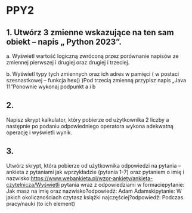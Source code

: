 # PPY2
## 1.  Utwórz 3 zmienne wskazujące na ten sam obiekt – napis „ Python 2023”.
   a. Wyświetl wartość logiczną zwróconą przez porównanie napisów ze zmiennej pierwszej i drugiej oraz drugiej i trzeciej.

   b. Wyświetl typy tych zmiennych oraz ich adres w pamięci ( w postaci szesnastkowej – funkcja hex() )Pod trzecią zmienną przypisz napis „Java 11”Ponownie wykonaj podpunkt a i b
## 2. 
Napisz skrypt kalkulator, który pobierze od użytkownika 2 liczby a następnie po podaniu odpowiedniego operatora wykona adekwatną operację i wyświetli wynik.
## 3.
Utwórz skrypt, która pobierze od użytkownika odpowiedzi na pytania – ankieta z pytaniami jak wprzykładzie (pytania 1-7) oraz pytaniem o imię i nazwisko:https://www.webankieta.pl/wzor-ankiety/ankieta-czytelnicza/Wyświetli  pytania wraz z odpowiedziami w formaciepytanie: Jak masz na imię oraz nazwisko?odpowiedź: Adam Adamskipytanie: W jakich okolicznościach czytasz książki najczęściej?odpowiedź: Podczas pracy/nauki (to ich element)